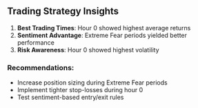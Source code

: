 
## Trading Strategy Insights

1. **Best Trading Times**: Hour 0 showed highest average returns
2. **Sentiment Advantage**: Extreme Fear periods yielded better performance
3. **Risk Awareness**: Hour 0 showed highest volatility

### Recommendations:
- Increase position sizing during Extreme Fear periods
- Implement tighter stop-losses during hour 0
- Test sentiment-based entry/exit rules

